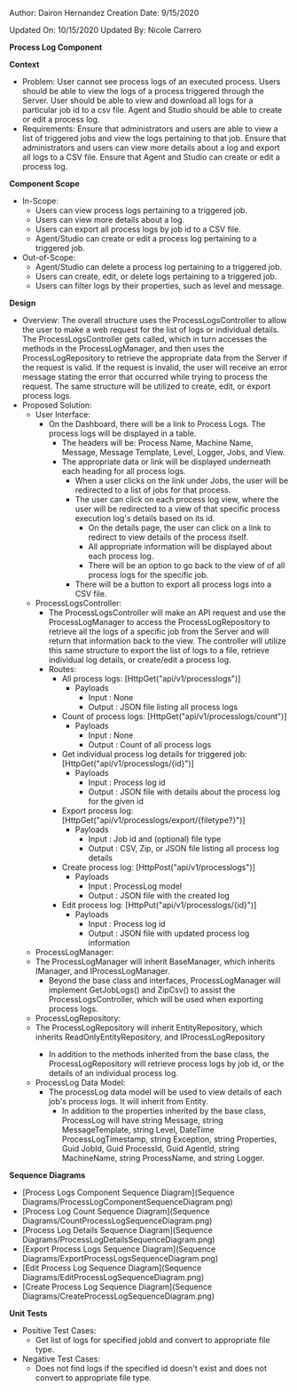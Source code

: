 Author: Dairon Hernandez
Creation Date: 9/15/2020

Updated On: 10/15/2020
Updated By: Nicole Carrero

**Process Log Component**

**Context**

- Problem: User cannot see process logs of an executed process.  Users should be able to view the logs of a process triggered through the Server. User should be able to view and download all logs for a particular job id to a csv file.  Agent and Studio should be able to create or edit a process log.
- Requirements: Ensure that administrators and users are able to view a list of triggered jobs and view the logs pertaining to that job.  Ensure that administrators and users can view more details about a log and export all logs to a CSV file.  Ensure that Agent and Studio can create or edit a process log.

**Component Scope**

- In-Scope:
  - Users can view process logs pertaining to a triggered job.
  - Users can view more details about a log.
  - Users can export all process logs by job id to a CSV file.
  - Agent/Studio can create or edit a process log pertaining to a triggered job.
- Out-of-Scope:
  - Agent/Studio can delete a process log pertaining to a triggered job.
  - Users can create, edit, or delete logs pertaining to a triggered job.
  - Users can filter logs by their properties, such as level and message.

**Design**

- Overview: The overall structure uses the ProcessLogsController to allow the user to make a web request for the list of logs or individual details.  The ProcessLogsController gets called, which in turn accesses the methods in the ProcessLogManager, and then uses the ProcessLogRepository to retrieve the appropriate data from the Server if the request is valid.  If the request is invalid, the user will receive an error message stating the error that occurred while trying to process the request.  The same structure will be utilized to create, edit, or export process logs.
- Proposed Solution:
  - User Interface:
    - On the Dashboard, there will be a link to Process Logs.  The process logs will be displayed in a table.
      - The headers will be: Process Name, Machine Name, Message, Message Template, Level, Logger, Jobs, and View.
      - The appropriate data or link will be displayed underneath each heading for all process logs.
        - When a user clicks on the link under Jobs, the user will be redirected to a list of jobs for that process.
        - The user can click on each process log view, where the user will be redirected to a view of that specific process execution log's details based on its id.
          - On the details page, the user can click on a link to redirect to view details of the process itself.
          - All appropriate information will be displayed about each process log.
          - There will be an option to go back to the view of of all process logs for the specific job.
        - There will be a button to export all process logs into a CSV file.
  - ProcessLogsController:
    - The ProcessLogsController will make an API request and use the ProcessLogManager to access the ProcessLogRepository to retrieve all the logs of a specific job from the Server and will return that information back to the view.  The controller will utilize this same structure to export the list of logs to a file, retrieve individual log details, or create/edit a process log.
    - Routes:
      - All process logs: [HttpGet("api/v1/processlogs")]
        - Payloads
          - Input : None
          - Output : JSON file listing all process logs
      - Count of process logs: [HttpGet("api/v1/processlogs/count")]
        - Payloads
          - Input : None
          - Output : Count of all process logs
      - Get individual process log details for triggered job: [HttpGet("api/v1/processlogs/{id}")]
        - Payloads
          - Input : Process log id
          - Output : JSON file with details about the process log for the given id
      - Export process log: [HttpGet("api/v1/processlogs/export/{filetype?}")]
        - Payloads
          - Input : Job id and (optional) file type
          - Output : CSV, Zip, or JSON file listing all process log details
      - Create process log: [HttpPost("api/v1/processlogs")]
        - Payloads
          - Input : ProcessLog model
          - Output : JSON file with the created log
      - Edit process log: [HttpPut("api/v1/processlogs/{id}")]
        - Payloads
          - Input : Process log id
          - Output : JSON file with updated process log information
  - ProcessLogManager:
   - The ProcessLogManager will inherit BaseManager, which inherits IManager, and IProcessLogManager.
      - Beyond the base class and interfaces, ProcessLogManager will implement GetJobLogs() and ZipCsv() to assist the ProcessLogsController, which will be used when exporting process logs.
  - ProcessLogRepository:
   - The ProcessLogRepository will inherit EntityRepository<ProcessLog>, which inherits ReadOnlyEntityRepository, and IProcessLogRepository
     - In addition to the methods inherited from the base class, the ProcessLogRepository will retrieve process logs by job id, or the details of an individual process log.
  - ProcessLog Data Model:
    - The processLog data model will be used to view details of each job's process logs.  It will inherit from Entity.
      - In addition to the properties inherited by the base class, ProcessLog will have string Message, string MessageTemplate, string Level, DateTime ProcessLogTimestamp, string Exception, string Properties, Guid JobId, Guid ProcessId, Guid AgentId, string MachineName, string ProcessName, and string Logger.

**Sequence Diagrams**

- [Process Logs Component Sequence Diagram](Sequence Diagrams/ProcessLogComponentSequenceDiagram.png)
- [Process Log Count Sequence Diagram](Sequence Diagrams/CountProcessLogSequenceDiagram.png)
- [Process Log Details Sequence Diagram](Sequence Diagrams/ProcessLogDetailsSequenceDiagram.png)
- [Export Process Logs Sequence Diagram](Sequence Diagrams/ExportProcessLogsSequenceDiagram.png)
- [Edit Process Log Sequence Diagram](Sequence Diagrams/EditProcessLogSequenceDiagram.png)
- [Create Process Log Sequence Diagram](Sequence Diagrams/CreateProcessLogSequenceDiagram.png)

**Unit Tests**

- Positive Test Cases:
  - Get list of logs for specified jobId and convert to appropriate file type.
- Negative Test Cases:
  - Does not find logs if the specified id doesn't exist and does not convert to appropriate file type.
